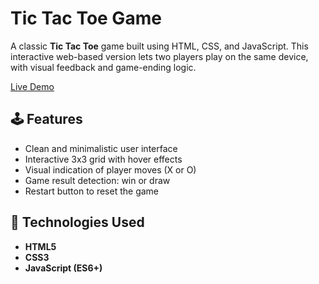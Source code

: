 # Tic Tac Toe Game 

A classic **Tic Tac Toe** game built using HTML, CSS, and JavaScript. This interactive web-based version lets two players play on the same device, with visual feedback and game-ending logic.

[Live Demo](https://muhammadqasimtanveer.github.io/Tic-Tac-Toe/) 

## 🕹️ Features

- Clean and minimalistic user interface
- Interactive 3x3 grid with hover effects
- Visual indication of player moves (X or O)
- Game result detection: win or draw
- Restart button to reset the game

## 🔧 Technologies Used

- **HTML5**
- **CSS3** 
- **JavaScript (ES6+)**
